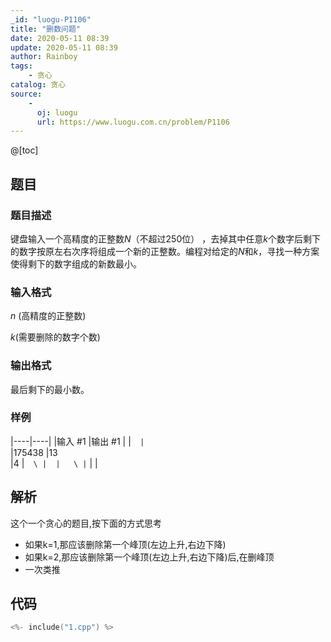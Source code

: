 ```yaml
---
_id: "luogu-P1106"
title: "删数问题"
date: 2020-05-11 08:39
update: 2020-05-11 08:39
author: Rainboy
tags:
    - 贪心
catalog: 贪心
source: 
    - 
      oj: luogu
      url: https://www.luogu.com.cn/problem/P1106
---
```


@[toc]

## 题目



### 题目描述

键盘输入一个高精度的正整数$N$（不超过$250$位） ，去掉其中任意$k$个数字后剩下的数字按原左右次序将组成一个新的正整数。编程对给定的$N$和$k$，寻找一种方案使得剩下的数字组成的新数最小。






### 输入格式
$n$ (高精度的正整数)

$k$(需要删除的数字个数)




### 输出格式

最后剩下的最小数。




### 样例

|----|----|
|输入 #1  |输出 #1  |
|```  |```  \
|175438   |13  \
|4  |```  \
|  |   \
|```  |   |




## 解析

这个一个贪心的题目,按下面的方式思考

 - 如果k=1,那应该删除第一个峰顶(左边上升,右边下降)
 - 如果k=2,那应该删除第一个峰顶(左边上升,右边下降)后,在删峰顶
 - 一次类推

## 代码

```c
<%- include("1.cpp") %>
```
